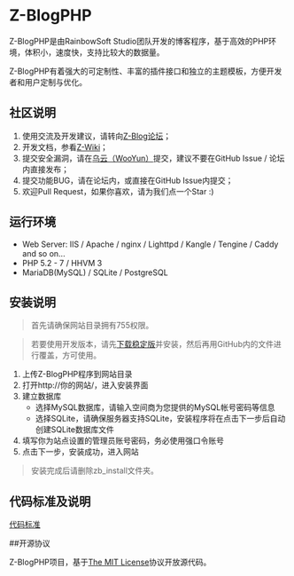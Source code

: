 Z-BlogPHP
=============

Z-BlogPHP是由RainbowSoft Studio团队开发的博客程序，基于高效的PHP环境，体积小，速度快，支持比较大的数据量。

Z-BlogPHP有着强大的可定制性、丰富的插件接口和独立的主题模板，方便开发者和用户定制与优化。

## 社区说明
1. 使用交流及开发建议，请转向[Z-Blog论坛](http://bbs.zblogcn.com/)；
1. 开发文档，参看[Z-Wiki](http://wiki.zblogcn.com/doku.php?id=zblogphp)；
1. 提交安全漏洞，请在[乌云（WooYun）](http://wooyun.org/corps/Z-Blog)提交，建议不要在GitHub Issue / 论坛内直接发布；
1. 提交功能BUG，请在论坛内，或直接在GitHub Issue内提交；
1. 欢迎Pull Request，如果你喜欢，请为我们点一个Star :)

## 运行环境
- Web Server: IIS / Apache / nginx / Lighttpd / Kangle / Tengine / Caddy and so on...
- PHP 5.2 - 7 / HHVM 3 
- MariaDB(MySQL) / SQLite / PostgreSQL

## 安装说明
> 首先请确保网站目录拥有755权限。

> 若要使用开发版本，请先[下载稳定版](http://www.zblogcn.com/zblogphp/)并安装，然后再用GitHub内的文件进行覆盖，方可使用。

1. 上传Z-BlogPHP程序到网站目录
2. 打开http://你的网站/，进入安装界面
3. 建立数据库
   - 选择MySQL数据库，请输入空间商为您提供的MySQL帐号密码等信息
   - 选择SQLite，请确保服务器支持SQLite，安装程序将在点击下一步后自动创建SQLite数据库文件
4. 填写你为站点设置的管理员账号密码，务必使用强口令账号
5. 点击下一步，安装成功，进入网站

> 安装完成后请删除zb_install文件夹。

## 代码标准及说明

[代码标准](standards)


##开源协议

Z-BlogPHP项目，基于[The MIT License](http://opensource.org/licenses/mit-license.php)协议开放源代码。